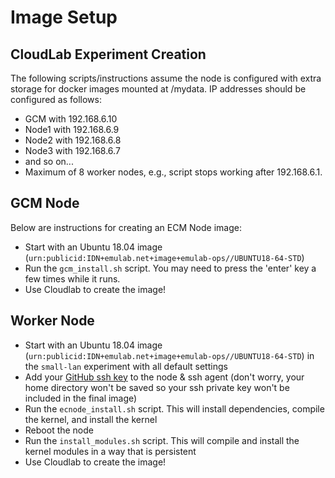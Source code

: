 # Image Setup

## CloudLab Experiment Creation

The following scripts/instructions assume the node is configured with extra storage for docker images mounted at /mydata.
IP addresses should be configured as follows:
* GCM with 192.168.6.10
* Node1 with 192.168.6.9
* Node2 with 192.168.6.8
* Node3 with 192.168.6.7
* and so on...
* Maximum of 8 worker nodes, e.g., script stops working after 192.168.6.1.

## GCM Node

Below are instructions for creating an ECM Node image:
* Start with an Ubuntu 18.04 image (```urn:publicid:IDN+emulab.net+image+emulab-ops//UBUNTU18-64-STD```)
* Run the ```gcm_install.sh``` script. You may need to press the 'enter' key a few times while it runs.
* Use Cloudlab to create the image!

## Worker Node

* Start with an Ubuntu 18.04 image (```urn:publicid:IDN+emulab.net+image+emulab-ops//UBUNTU18-64-STD```) in the ```small-lan``` experiment with all default settings
* Add your [GitHub ssh key](https://docs.github.com/en/authentication/connecting-to-github-with-ssh/generating-a-new-ssh-key-and-adding-it-to-the-ssh-agent) 
to the node & ssh agent (don't worry, your home directory won't be saved so your ssh private key won't be included in the final image)
* Run the ```ecnode_install.sh``` script. This will install dependencies, compile the kernel, and install the kernel
* Reboot the node
* Run the ```install_modules.sh``` script. This will compile and install the kernel modules in a way that is persistent
* Use Cloudlab to create the image!

